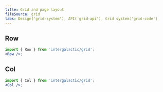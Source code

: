 ```yaml
---
title: Grid and page layout
fileSource: grid
tabs: Design('grid-system'), API('grid-api'), Grid system('grid-code'), Changelog('grid-changelog')
---
```


## Row

```jsx
import { Row } from 'intergalactic/grid';
<Row />;
```

<TypesView type="RowProps" :types={...types} />

## Col

```jsx
import { Col } from 'intergalactic/grid';
<Col />;
```

<TypesView type="ColProps" :types={...types} />

<script setup>import { data as types } from '@types.data.ts';</script>